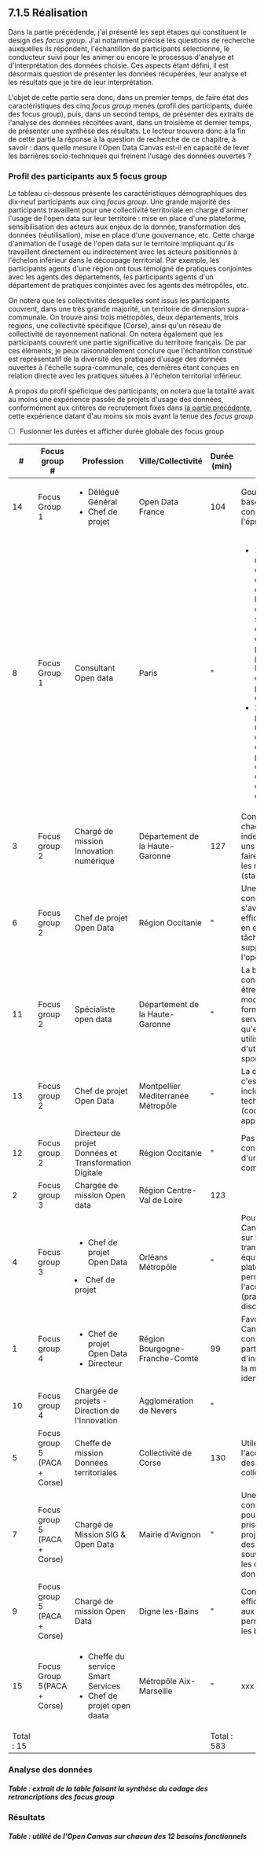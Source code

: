 ## 7.1.5 Réalisation

Dans la partie précédende, j'ai présenté les sept étapes qui constituent le design des _focus group_. J'ai notamment précisé les questions de recherche auxquelles ils répondent, l'échantillon de participants sélectionné, le conducteur suivi pour les animer ou encore le processus d'analyse et d'interprétation des données choisie. Ces aspects étant défini, il est désormais question de présenter les données récupérées, leur analyse et les résultats que je tire de leur interprétation. 

L'objet de cette partie sera donc, dans un premier temps, de faire état des caractéristiques des cinq _focus group_ menés (profil des participants, durée des focus group), puis, dans un second temps, de présenter des extraits de l'analyse des données récoltées avant, dans un troisième et dernier temps, de présenter une synthèse des résultats. Le lecteur trouvera donc à la fin de cette partie la réponse à la question de recherche de ce chapitre, à savoir : dans quelle mesure l'Open Data Canvas est-il en capacité de lever les barrières socio-techniques qui freinent l'usage des données ouvertes ?

### Profil des participants aux 5 focus group

Le tableau ci-dessous présente les caractéristiques démographiques des dix-neuf participants aux cinq _focus group_. Une grande majorité des participants travaillent pour une collectivité territoriale en charge d'animer l'usage de l'open data sur leur territoire : mise en place d'une plateforme, sensibilisation des acteurs aux enjeux de la donnée, transformation des données (réutilisation), mise en place d'une gouvernance, etc. Cette  charge d'animation de l'usage de l'open data sur le territoire impliquant qu'ils travaillent directement ou indirectement avec les acteurs positionnés à l'échelon inférieur dans le découpage territorial. Par exemple, les participants agents d'une région ont tous témoigné de pratiques conjointes avec les agents des départements, les participants agents d'un département de pratiques conjointes avec les agents des métropôles, etc. 

On notera que les collectivités desquelles sont issus les participants couvrent, dans une très grande majorité, un territoire de dimension supra-communale. On trouve ainsi trois métropôles, deux départements, trois régions, une collectivité spécifique (Corse), ainsi qu'un réseau de collectivité de rayonnement national. On notera également que les participants couvrent une partie significative du territoire français. De par ces éléments, je peux raisonnablement conclure que l'échantillon constitué est représentatif de la diversité des pratiques d'usage des données ouvertes à l'échelle supra-communale, ces dernières étant conçues en relation directe avec les pratiques situées à l'échelon territorial inférieur. 

A propos du profil spéficique des participants, on notera que la totalité avait au moins une expérience passée de projets d'usage des données, conformément aux critères de recrutement fixés dans [la partie précédente](7.1.4_connaissance_design.md), cette expérience datant d'au moins six mois avant la tenue des _focus group_. 

- [ ] Fusionner les durées et afficher durée globale des focus group

<table>
    <thead>
        <tr>
            <th>#</th>
            <th>Focus group #</th>
            <th>Profession</th>
            <th>Ville/Collectivité</th>
            <th>Durée (min)</th>
            <th>Core idea</th>
            <th>Retranscription ?</th>
        </tr>
    </thead>
    <tbody>  
         <tr>
            <td>14</td>
            <td>Focus Group 1</td>
            <td><ul><li>Délégué Général</li><li>Chef de projet</li></ul></td>
            <td>Open Data France</td>
            <td>104</td>
            <td>Gouvernance de la base de connaissance à l'épreuve</td>
            <td><ul><li>[X] Done</li></ul></td>
        </tr> 
         <tr>
            <td>8</td>
            <td>Focus Group 1</td>
            <td>Consultant Open data</td>
            <td>Paris</td>
            <td>"</td>
            <td><ul><li>1. Indicateur de mise en route d'une démarche open data : la fin de l'étalement de la conscience discursive sur le sujet (parler et être sensibilisé) et la mise en place de la pratique. Mutualiser les compétences plutôt que les connaissances</li><li>2. Seule solution pour pallier au manque de dimensionnement des plateformes publiques : coopérer avec des "cercles d'usage" de la data.</li></ul></td>
            <td><ul><li>[X] Done</li></ul></td>
        </tr> 
         <tr>
            <td>3</td>
            <td>Focus group 2</td>
            <td>Chargé de mission Innovation numérique</td>
            <td>Département de la Haute-Garonne</td>
            <td>127</td>
            <td>Conseil de prendre chaque élément independamment les uns des autres + faire des ponts entre les ressources (standardiser)</td>
            <td><ul><li>[X] Done</li></ul></td>
        </tr>
          <tr>
            <td>6</td>
            <td>Focus group 2</td>
            <td>Chef de projet Open Data</td>
            <td>Région Occitanie</td>
            <td>"</td>
            <td>Une base de connaissance s'avéra utile et efficiente si elle met en exergue les tâches qui seront supprimées par l'open data</td>
            <td><ul><li>[ ] Done</li></ul></td>
        </tr> 
           <tr>
            <td>11</td>
            <td>Focus group 2</td>
            <td>Spécialiste open data</td>
            <td>Département de la Haute-Garonne</td>
            <td>"</td>
            <td>La base de connaissance doit être livrée avec un mode d'emploi formalisé + offre de services pour qu'elles soient utilisées. Pas d'utilisation spontannée. </td>
            <td><ul><li>[ ] Done</li></ul></td>
        </tr> 
                 <tr>
            <td>13</td>
            <td>Focus group 2</td>
            <td>Chef de projet Open Data</td>
            <td>Montpellier Méditerranée Métropôle</td>
            <td>"</td>
            <td>La connaissance, c'est bien, mais aussi inclure des éléments technologiques (codes, scripts, applications)</td>
            <td><ul><li>[X] Done</li></ul></td>
        </tr>
           <tr>
            <td>12</td>
            <td>Focus group 2</td>
            <td>Directeur de projet Données et Transformation Digitale</td>
            <td>Région Occitanie</td>
            <td>"</td>
            <td>Pas question de connaissance mais d'une base de sens commun</td>
            <td><ul><li>[X] Done</li></ul></td>
        </tr>
         <tr>
            <td>2</td>
            <td>Focus group 3</td>
            <td>Chargée de mission Open data</td>
            <td>Région Centre-Val de Loire</td>
            <td>123</td>
            <td></td>
            <td><ul><li>[X] Done</li></ul></td>
        </tr>        
          <tr>
            <td>4</td>
            <td>Focus group 3</td>
            <td><ul><li>Chef de projet Open Data</li></ul><li>Chef de projet</li></td>
            <td>Orléans Métropôle</td>
            <td>"</td>
            <td>Pour implémentation Canvas --> s'appuyer sur les services transverses + les équiper d'une plateforme qui permet l'acculturation (pratique VS. discurvise)</td>
            <td><ul><li>[X] Done</li></ul></td>
        </tr>
        <tr>
            <td>1</td>
            <td>Focus group 4</td>
            <td><ul><li>Chef de projet Open Data</li><li>Directeur</li></ul></td>
            <td>Région Bourgogne-Franche-Comté</td>
            <td>99</td>
            <td>Favorable à l'idée du Canvas (base de connaissance partager) : rien d'innovant, juste de la mise en commun, identifié à ODF
</td>
            <td><ul><li>[X] Done</li></ul></td>
        </tr>
          <tr>
            <td>10</td>
            <td>Focus group 4</td>
            <td>Chargée de projets - Direction de l'Innovation</td>
            <td>Agglomération de Nevers</td>
            <td>"</td>
            <td></td>
            <td><ul><li>[X] Done</li></ul></td>
        </tr>   
        <tr>
            <td>5</td>
            <td>Focus group 5 (PACA + Corse)</td>
            <td>Cheffe de mission Données territoriales</td>
            <td>Collectivité de Corse</td>
            <td>130</td>
            <td>Utile pour l'accompagnement des petites collectivités corse</td>
            <td><ul><li>[X] Done</li></ul></td>
        </tr>
         <tr>
            <td>7</td>
            <td>Focus group 5 (PACA + Corse)</td>
            <td>Chargé de Mission SIG & Open Data</td>
            <td>Mairie d'Avignon</td>
            <td>"</td>
             <td>Une base de connaissance utile pour accélérer la prise en main d'un projet open data par des personnes souvent novices sur les questions de données </td>
            <td><ul><li>[ ] Done</li></ul></td>
        </tr>
         <tr>
            <td>9</td>
            <td>Focus group 5 (PACA + Corse)</td>
            <td>Chargé de mission Open Data</td>
            <td>Digne les-Bains</td>
            <td>"</td>
            <td>Connaissance peu efficace par rapport aux autres facteurs permettant de lever les barrières</td>
            <td><ul><li>[ ] Done</li></ul></td>
        </tr>
         <tr>
            <td>15</td>
            <td>Focus Group 5(PACA + Corse)</td>
            <td><ul><li>Cheffe du service Smart Services</li><li>Chef de projet open daata</li></ul></td>
            <td>Métropôle Aix-Marseille</td>
            <td>"</td>
            <td>xxx</td>
            <td><ul><li>[ ] Done</li></ul></td>
        </tr>
        <tr>
            <td>Total : 15</td>
            <td></td>
            <td></td>
            <td></td>
            <td>Total : 583</td>
            <td></td>
            <td></td>
        </tr>
    </tbody>
</table>


### Analyse des données


##### Table : extrait de la table faisant la synthèse du codage des retrancriptions des focus group

### Résultats


##### Table : utilité de l'Open Canvas sur chacun des 12 besoins fonctionnels


